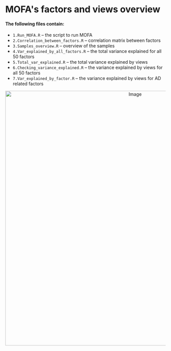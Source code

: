 # **MOFA's factors and views overview**

#### The following files contain:
- `1.Run_MOFA.R` – the script to run MOFA
- `2.Correlation_between_factors.R` – correlation matrix between factors
- `3.Samples_overview.R` – overview of the samples
- `4.Var_explained_by_all_factors.R` – the total variance explained for all 50 factors
- `5.Total_var_explained.R` – the total variance explained by views
- `6.Checking_variance_explained.R` – the variance explained by views for all 50 factors
- `7.Var_explained_by_factor.R` – the variance explained by views for AD related factors

<p align="center">
  <img src="https://github.com/user-attachments/assets/c6064e52-5f6a-445c-bc7b-2a2971e2441d" alt="Image" width="800"/>
</p>